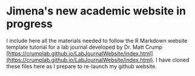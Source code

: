 # Jimena's new academic website in progress
I include here all the materials needed to follow the R Markdown website template tutorial for a lab journal developed by
Dr. Matt Crump [https://crumplab.github.io/LabJournalWebsite/index.html](https://crumplab.github.io/LabJournalWebsite/index.html). I have cloned these files here as I prepare to re-launch my github website.




